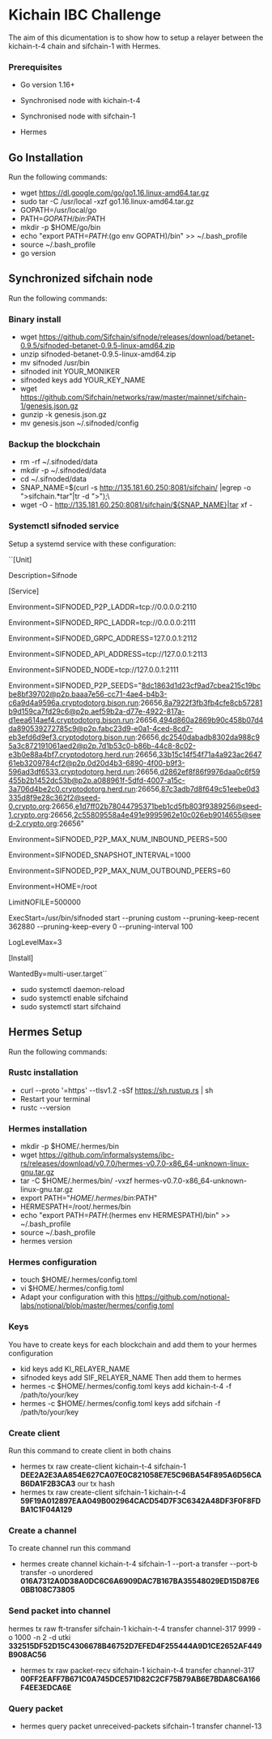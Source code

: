 # Kichain IBC Challenge
The aim of this dicumentation is to show how to setup a relayer between the kichain-t-4 chain and sifchain-1 with Hermes.

### Prerequisites
* Go version 1.16+

* Synchronised node with kichain-t-4

* Synchronised node with sifchain-1

* Hermes

## Go Installation
Run the following commands:
* wget https://dl.google.com/go/go1.16.linux-amd64.tar.gz
* sudo tar -C /usr/local -xzf go1.16.linux-amd64.tar.gz
* GOPATH=/usr/local/go
* PATH=$GOPATH/bin:$PATH
* mkdir -p $HOME/go/bin
* echo "export PATH=$PATH:$(go env GOPATH)/bin" >> ~/.bash_profile
* source ~/.bash_profile
* go version

## Synchronized sifchain node
Run the following commands:
### Binary install
* wget https://github.com/Sifchain/sifnode/releases/download/betanet-0.9.5/sifnoded-betanet-0.9.5-linux-amd64.zip
* unzip sifnoded-betanet-0.9.5-linux-amd64.zip
* mv sifnoded /usr/bin
* sifnoded init YOUR_MONIKER
* sifnoded keys add YOUR_KEY_NAME
* wget https://github.com/Sifchain/networks/raw/master/mainnet/sifchain-1/genesis.json.gz
* gunzip -k genesis.json.gz
* mv genesis.json ~/.sifnoded/config

### Backup the blockchain
* rm -rf ~/.sifnoded/data
* mkdir -p ~/.sifnoded/data
* cd ~/.sifnoded/data
* SNAP_NAME=$(curl -s http://135.181.60.250:8081/sifchain/ |egrep -o ">sifchain.*tar"|tr -d ">");\
* wget -O - http://135.181.60.250:8081/sifchain/${SNAP_NAME}|tar xf -

### Systemctl sifnoded service
Setup a systemd service with these configuration:

``[Unit]

Description=Sifnode	

[Service]

Environment=SIFNODED_P2P_LADDR=tcp://0.0.0.0:2110

Environment=SIFNODED_RPC_LADDR=tcp://0.0.0.0:2111

Environment=SIFNODED_GRPC_ADDRESS=127.0.0.1:2112

Environment=SIFNODED_API_ADDRESS=tcp://127.0.0.1:2113

Environment=SIFNODED_NODE=tcp://127.0.0.1:2111

Environment=SIFNODED_P2P_SEEDS="8dc1863d1d23cf9ad7cbea215c19bcbe8bf39702@p2p.baaa7e56-cc71-4ae4-b4b3-c6a9d4a9596a.cryptodotorg.bison.run:26656,8a7922f3fb3fb4cfe8cb57281b9d159ca7fd29c6@p2p.aef59b2a-d77e-4922-817a-d1eea614aef4.cryptodotorg.bison.run:26656,494d860a2869b90c458b07d4da890539272785c9@p2p.fabc23d9-e0a1-4ced-8cd7-eb3efd6d9ef3.cryptodotorg.bison.run:26656,dc2540dabadb8302da988c95a3c872191061aed2@p2p.7d1b53c0-b86b-44c8-8c02-e3b0e88a4bf7.cryptodotorg.herd.run:26656,33b15c14f54f71a4a923ac264761eb3209784cf2@p2p.0d20d4b3-6890-4f00-b9f3-596ad3df6533.cryptodotorg.herd.run:26656,d2862ef8f86f9976daa0c6f59455b2b1452dc53b@p2p.a088961f-5dfd-4007-a15c-3a706d4be2c0.cryptodotorg.herd.run:26656,87c3adb7d8f649c51eebe0d3335d8f9e28c362f2@seed-0.crypto.org:26656,e1d7ff02b78044795371beb1cd5fb803f9389256@seed-1.crypto.org:26656,2c55809558a4e491e9995962e10c026eb9014655@seed-2.crypto.org:26656"

Environment=SIFNODED_P2P_MAX_NUM_INBOUND_PEERS=500

Environment=SIFNODED_SNAPSHOT_INTERVAL=1000

Environment=SIFNODED_P2P_MAX_NUM_OUTBOUND_PEERS=60

Environment=HOME=/root

LimitNOFILE=500000

ExecStart=/usr/bin/sifnoded start --pruning custom --pruning-keep-recent 362880 --pruning-keep-every 0 --pruning-interval 100

LogLevelMax=3

[Install]

WantedBy=multi-user.target``
* sudo systemctl daemon-reload
* sudo systemctl enable sifchaind
* sudo systemctl start sifchaind

## Hermes Setup
Run the following commands:
### Rustc installation
* curl --proto '=https' --tlsv1.2 -sSf https://sh.rustup.rs | sh
* Restart your terminal
* rustc --version
### Hermes installation
* mkdir -p $HOME/.hermes/bin
* wget https://github.com/informalsystems/ibc-rs/releases/download/v0.7.0/hermes-v0.7.0-x86_64-unknown-linux-gnu.tar.gz
* tar -C $HOME/.hermes/bin/ -vxzf hermes-v0.7.0-x86_64-unknown-linux-gnu.tar.gz
* export PATH="$HOME/.hermes/bin:$PATH"
* HERMESPATH=/root/.hermes/bin
* echo "export PATH=$PATH:$(hermes env HERMESPATH)/bin" >> ~/.bash_profile
* source ~/.bash_profile
* hermes version
### Hermes configuration
* touch $HOME/.hermes/config.toml
* vi $HOME/.hermes/config.toml
* Adapt your configuration with this https://github.com/notional-labs/notional/blob/master/hermes/config.toml
### Keys
You have to create keys for each blockchain and add them to your hermes configuration
* kid keys add KI_RELAYER_NAME
* sifnoded keys add SIF_RELAYER_NAME
Then add them to hermes
* hermes -c $HOME/.hermes/config.toml keys add kichain-t-4 -f /path/to/your/key
* hermes -c $HOME/.hermes/config.toml keys add sifchain -f /path/to/your/key
### Create client
Run this command to create client in both chains
* hermes tx raw create-client kichain-t-4 sifchain-1 **DEE2A2E3AA854E627CA07E0C821058E7E5C96BA54F895A6D56CAB6DA1F2B3CA3** our tx hash
* hermes tx raw create-client sifchain-1 kichain-t-4 **59F19A012897EAA049B002964CACD54D7F3C6342A48DF3F0F8FDBA1C1F04A129** 
### Create a channel
To create channel run this command
* hermes create channel kichain-t-4 sifchain-1  --port-a transfer --port-b transfer -o unordered **016A7312A0D38A0DC6C6A6909DAC7B167BA35548029ED15D87E60BB108C73805**
### Send packet into channel
hermes tx raw ft-transfer sifchain-1 kichain-t-4 transfer channel-317 9999 -o 1000 -n 2 -d utki **332515DF52D15C4306678B46752D7EFED4F255444A9D1CE2652AF449B908AC56**
* hermes tx raw packet-recv sifchain-1 kichain-t-4 transfer channel-317 **00FF2EAFF7B671C0A745DCE571D82C2CF75B79AB6E7BDA8C6A166F4EE3EDCA6E**
### Query packet
* hermes query packet unreceived-packets sifchain-1 transfer channel-13
